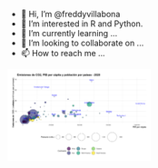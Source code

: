 - 👋 Hi, I’m @freddyvillabona
- 👀 I’m interested in R and Python.
- 🌱 I’m currently learning ...
- 💞️ I’m looking to collaborate on ...
- 📫 How to reach me ...

<img src="https://github.com/freddyvillabona/CO2_PIB_Population/blob/master/image.svg" width="50%" height="50%">

<!---
freddyvillabona/freddyvillabona is a ✨ special ✨ repository because its `README.md` (this file) appears on your GitHub profile.
You can click the Preview link to take a look at your changes.
--->
